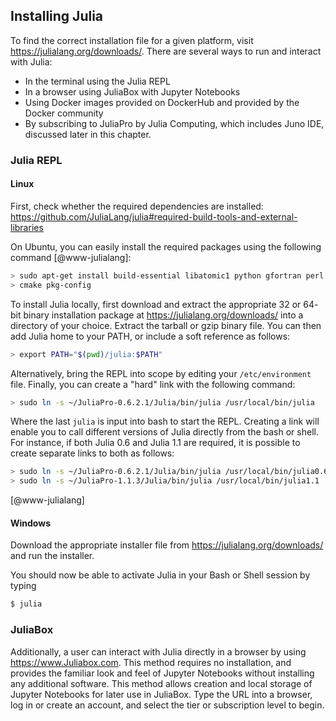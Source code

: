 ## Installing Julia

To find the correct installation file for a given platform, visit <https://julialang.org/downloads/>.  There are several ways to run and interact with Julia: 
- In the terminal using the Julia REPL
- In a browser using JuliaBox with Jupyter Notebooks
- Using Docker images provided on DockerHub and provided by the Docker community
- By subscribing to JuliaPro by Julia Computing, which includes Juno IDE, discussed later in this chapter.  

### Julia REPL

#### Linux

First, check whether the required dependencies are installed:
<https://github.com/JuliaLang/julia#required-build-tools-and-external-libraries>

On Ubuntu, you can easily install the required packages using the following
command [@www-julialang]:

```bash
> sudo apt-get install build-essential libatomic1 python gfortran perl wget m4
> cmake pkg-config
```

To install Julia locally, first download and extract the appropriate 32 or 64-
bit binary installation package at <https://julialang.org/downloads/> into a
directory of your choice. Extract the tarball or gzip binary file.  You can then add Julia home to your PATH, or include a soft reference as follows: 

```bash
> export PATH="$(pwd)/julia:$PATH"
``` 

Alternatively, bring the REPL into scope by editing your ```/etc/environment``` file. Finally, you can create a "hard" link with the following command:  

```bash
> sudo ln -s ~/JuliaPro-0.6.2.1/Julia/bin/julia /usr/local/bin/julia
```

Where the last ```julia``` is input into bash to start the REPL.  Creating a link will enable you to call different versions of Julia directly from the bash or shell.  For instance, if both Julia 0.6 and Julia 1.1 are required, it is possible to create separate links to both as follows:

```bash
> sudo ln -s ~/JuliaPro-0.6.2.1/Julia/bin/julia /usr/local/bin/julia0.6
> sudo ln -s ~/JuliaPro-1.1.3/Julia/bin/julia /usr/local/bin/julia1.1
```

[@www-julialang]

#### Windows

Download the appropriate installer file from <https://julialang.org/downloads/> and run the installer.  

You should now be able to activate Julia in your Bash or Shell session by typing

```bash
$ julia
```

### JuliaBox

Additionally, a user can interact with Julia directly in a browser by using <https://www.Juliabox.com>.  This method requires no installation, and provides the familiar look and feel of Jupyter Notebooks without installing any additional software.  This method allows creation and local storage of Jupyter Notebooks for later use in JuliaBox.  Type the URL into a browser, log in or create an account, and select the tier or subscription level to begin. 